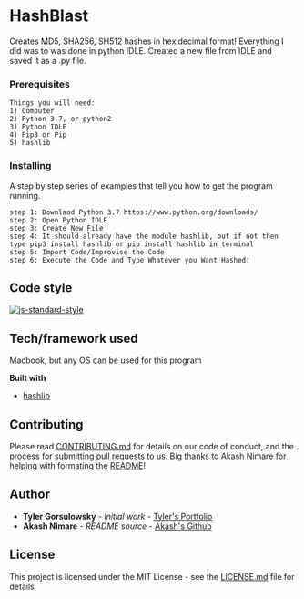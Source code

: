 # HashBlast

Creates MD5, SHA256, SH512 hashes in hexidecimal format! Everything I did was to was done in python IDLE. Created a new file from IDLE and saved it as a .py file.

### Prerequisites
```
Things you will need:
1) Computer
2) Python 3.7, or python2
3) Python IDLE
4) Pip3 or Pip
5) hashlib

```

### Installing

A step by step series of examples that tell you how to get the program running.

```
step 1: Downlaod Python 3.7 https://www.python.org/downloads/
step 2: Open Python IDLE
step 3: Create New File
step 4: It should already have the module hashlib, but if not then type pip3 install hashlib or pip install hashlib in terminal
step 5: Import Code/Improvise the Code
step 6: Execute the Code and Type Whatever you Want Hashed!
```

## Code style

[![js-standard-style](https://img.shields.io/badge/code%20style-standard-brightgreen.svg?style=flat)](https://github.com/feross/standard)

## Tech/framework used
Macbook, but any OS can be used for this program

<b>Built with</b>
- [hashlib](https://docs.python.org/2/library/hashlib.html)

## Contributing

Please read [CONTRIBUTING.md](https://gist.github.com/PurpleBooth/b24679402957c63ec426) for details on our code of conduct, and the process for submitting pull requests to us.
Big thanks to Akash Nimare for helping with formating the [README](https://medium.com/@meakaakka/a-beginners-guide-to-writing-a-kickass-readme-7ac01da88ab3)!


## Author

* **Tyler Gorsulowsky** - *Initial work* - [Tyler's Portfolio](https://github.com/TylersPortfolio)
* **Akash Nimare** - *README source* - [Akash's Github](https://github.com/akashnimare)


## License

This project is licensed under the MIT License - see the [LICENSE.md](LICENSE.md) file for details


